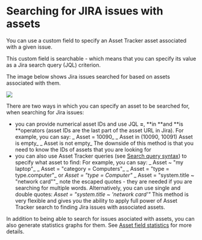 # Searching for JIRA issues with assets

You can use a custom field to specify an Asset Tracker asset associated with a given issue. 

This custom field is searchable - which means that you can specify its value as a Jira search query \(JQL\) criterion.

The image below shows Jira issues searched for based on assets associated with them.

![](https://confluence.spartez.com/download/attachments/34603499/jql.ss.png?version=1&modificationDate=1480074351798&api=v2)

There are two ways in which you can specify an asset to be searched for, when searching for Jira issues:

* you can provide numerical asset IDs and use JQL **=**, **in **and **is **operators \(asset IDs are the last part of the asset URL in Jira\).   For example, you can say:  _    Asset = 10090_ _    Asset in \(10090, 10091\)     Asset is empty_ _    Asset is not empty_  The downside of this method is that you need to know the IDs of assets that you are looking for
* you can also use Asset Tracker queries \(see [Search query syntax](search-query-syntax/)\) to specify what asset to find:   For example, you can say:  _    Asset ~ "my laptop"_ _    Asset = "category = Computers"_ _    Asset = "type = type.computer"_ or _Asset = "type = Computer"_ _    Asset = "system.title ~ \"network card\""_         note the escaped quotes - they are needed if you are searching for multiple words. Alternatively, you can use single and double quotes: _Asset = "system.title ~ 'network card'"_  This method is very flexible and gives you the ability to apply full power of Asset Tracker search to finding Jira issues with associated assets.

In addition to being able to search for issues asociated with assets, you can also generate statistics graphs for them. See [Asset field statistics](../integrations/asset-field-statistics.md) for more details.

